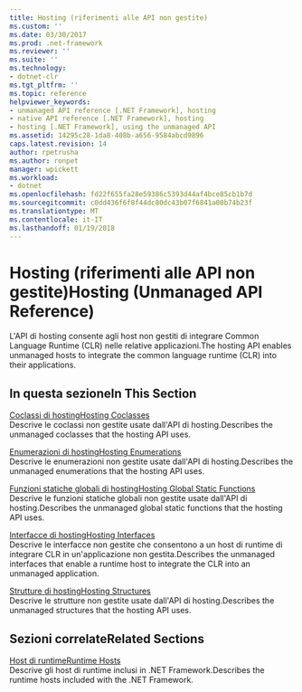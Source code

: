 ```yaml
---
title: Hosting (riferimenti alle API non gestite)
ms.custom: ''
ms.date: 03/30/2017
ms.prod: .net-framework
ms.reviewer: ''
ms.suite: ''
ms.technology:
- dotnet-clr
ms.tgt_pltfrm: ''
ms.topic: reference
helpviewer_keywords:
- unmanaged API reference [.NET Framework], hosting
- native API reference [.NET Framework], hosting
- hosting [.NET Framework], using the unmanaged API
ms.assetid: 14295c28-1da8-408b-a656-9584abcd9896
caps.latest.revision: 14
author: rpetrusha
ms.author: ronpet
manager: wpickett
ms.workload:
- dotnet
ms.openlocfilehash: fd22f655fa28e59386c5393d44af4bce85cb1b7d
ms.sourcegitcommit: c0dd436f6f8f44dc80dc43b07f6841a00b74b23f
ms.translationtype: MT
ms.contentlocale: it-IT
ms.lasthandoff: 01/19/2018
---
```

# <a name="hosting-unmanaged-api-reference"></a><span data-ttu-id="5332b-102">Hosting (riferimenti alle API non gestite)</span><span class="sxs-lookup"><span data-stu-id="5332b-102">Hosting (Unmanaged API Reference)</span></span>
<span data-ttu-id="5332b-103">L'API di hosting consente agli host non gestiti di integrare Common Language Runtime (CLR) nelle relative applicazioni.</span><span class="sxs-lookup"><span data-stu-id="5332b-103">The hosting API enables unmanaged hosts to integrate the common language runtime (CLR) into their applications.</span></span>  
  
## <a name="in-this-section"></a><span data-ttu-id="5332b-104">In questa sezione</span><span class="sxs-lookup"><span data-stu-id="5332b-104">In This Section</span></span>  
 [<span data-ttu-id="5332b-105">Coclassi di hosting</span><span class="sxs-lookup"><span data-stu-id="5332b-105">Hosting Coclasses</span></span>](../../../../docs/framework/unmanaged-api/hosting/hosting-coclasses.md)  
 <span data-ttu-id="5332b-106">Descrive le coclassi non gestite usate dall'API di hosting.</span><span class="sxs-lookup"><span data-stu-id="5332b-106">Describes the unmanaged coclasses that the hosting API uses.</span></span>  
  
 [<span data-ttu-id="5332b-107">Enumerazioni di hosting</span><span class="sxs-lookup"><span data-stu-id="5332b-107">Hosting Enumerations</span></span>](../../../../docs/framework/unmanaged-api/hosting/hosting-enumerations.md)  
 <span data-ttu-id="5332b-108">Descrive le enumerazioni non gestite usate dall'API di hosting.</span><span class="sxs-lookup"><span data-stu-id="5332b-108">Describes the unmanaged enumerations that the hosting API uses.</span></span>  
  
 [<span data-ttu-id="5332b-109">Funzioni statiche globali di hosting</span><span class="sxs-lookup"><span data-stu-id="5332b-109">Hosting Global Static Functions</span></span>](../../../../docs/framework/unmanaged-api/hosting/hosting-global-static-functions.md)  
 <span data-ttu-id="5332b-110">Descrive le funzioni statiche globali non gestite usate dall'API di hosting.</span><span class="sxs-lookup"><span data-stu-id="5332b-110">Describes the unmanaged global static functions that the hosting API uses.</span></span>  
  
 [<span data-ttu-id="5332b-111">Interfacce di hosting</span><span class="sxs-lookup"><span data-stu-id="5332b-111">Hosting Interfaces</span></span>](../../../../docs/framework/unmanaged-api/hosting/hosting-interfaces.md)  
 <span data-ttu-id="5332b-112">Descrive le interfacce non gestite che consentono a un host di runtime di integrare CLR in un'applicazione non gestita.</span><span class="sxs-lookup"><span data-stu-id="5332b-112">Describes the unmanaged interfaces that enable a runtime host to integrate the CLR into an unmanaged application.</span></span>  
  
 [<span data-ttu-id="5332b-113">Strutture di hosting</span><span class="sxs-lookup"><span data-stu-id="5332b-113">Hosting Structures</span></span>](../../../../docs/framework/unmanaged-api/hosting/hosting-structures.md)  
 <span data-ttu-id="5332b-114">Descrive le strutture non gestite usate dall'API di hosting.</span><span class="sxs-lookup"><span data-stu-id="5332b-114">Describes the unmanaged structures that the hosting API uses.</span></span>  
  
## <a name="related-sections"></a><span data-ttu-id="5332b-115">Sezioni correlate</span><span class="sxs-lookup"><span data-stu-id="5332b-115">Related Sections</span></span>  
 [<span data-ttu-id="5332b-116">Host di runtime</span><span class="sxs-lookup"><span data-stu-id="5332b-116">Runtime Hosts</span></span>](http://msdn.microsoft.com/library/99d9246a-b994-4fe5-985c-8588d1d59998)  
 <span data-ttu-id="5332b-117">Descrive gli host di runtime inclusi in .NET Framework.</span><span class="sxs-lookup"><span data-stu-id="5332b-117">Describes the runtime hosts included with the .NET Framework.</span></span>
